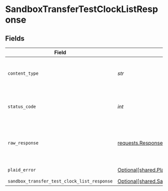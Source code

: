 # SandboxTransferTestClockListResponse


## Fields

| Field                                                                                                                | Type                                                                                                                 | Required                                                                                                             | Description                                                                                                          |
| -------------------------------------------------------------------------------------------------------------------- | -------------------------------------------------------------------------------------------------------------------- | -------------------------------------------------------------------------------------------------------------------- | -------------------------------------------------------------------------------------------------------------------- |
| `content_type`                                                                                                       | *str*                                                                                                                | :heavy_check_mark:                                                                                                   | HTTP response content type for this operation                                                                        |
| `status_code`                                                                                                        | *int*                                                                                                                | :heavy_check_mark:                                                                                                   | HTTP response status code for this operation                                                                         |
| `raw_response`                                                                                                       | [requests.Response](https://requests.readthedocs.io/en/latest/api/#requests.Response)                                | :heavy_check_mark:                                                                                                   | Raw HTTP response; suitable for custom response parsing                                                              |
| `plaid_error`                                                                                                        | [Optional[shared.PlaidError]](../../models/shared/plaiderror.md)                                                     | :heavy_minus_sign:                                                                                                   | Error response                                                                                                       |
| `sandbox_transfer_test_clock_list_response`                                                                          | [Optional[shared.SandboxTransferTestClockListResponse]](../../models/shared/sandboxtransfertestclocklistresponse.md) | :heavy_minus_sign:                                                                                                   | OK                                                                                                                   |